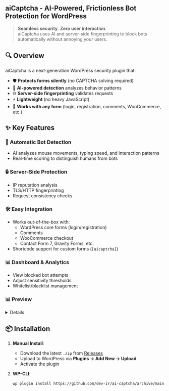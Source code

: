 ## aiCaptcha - AI-Powered, Frictionless Bot Protection for WordPress

> **Seamless security**. **Zero user interaction**.  
> aiCaptcha uses AI and server-side fingerprinting to block bots automatically without annoying your users.

## 🔍 Overview

aiCaptcha is a next-generation WordPress security plugin that:
- 🛡️ **Protects forms silently** (no CAPTCHA solving required)
- 🤖 **AI-powered detection** analyzes behavior patterns
- 🌐 **Server-side fingerprinting** validates requests
- ⚡ **Lightweight** (no heavy JavaScript)
- 🔌 **Works with any form** (login, registration, comments, WooCommerce, etc.)

## ✨ Key Features

### 🤖 Automatic Bot Detection
- AI analyzes mouse movements, typing speed, and interaction patterns
- Real-time scoring to distinguish humans from bots

### 🔒 Server-Side Protection
- IP reputation analysis
- TLS/HTTP fingerprinting
- Request consistency checks

### 🛠️ Easy Integration
- Works out-of-the-box with:
  - WordPress core forms (login/registration)
  - Comments
  - WooCommerce checkout
  - Contact Form 7, Gravity Forms, etc.
- Shortcode support for custom forms (`[aicaptcha]`)

### 📊 Dashboard & Analytics
- View blocked bot attempts
- Adjust sensitivity thresholds
- Whitelist/blacklist management

### 📊 Preview
<details>
![aiCaptcha Banner](https://github.com/dev-ir/ai-captcha/blob/master/screenshot.png) <!-- Optional: Add a banner image later -->
</details>

## 📦 Installation

1. **Manual Install**:
   - Download the latest `.zip` from [Releases](#)
   - Upload to WordPress via **Plugins → Add New → Upload**
   - Activate the plugin

2. **WP-CLI**:
   ```bash
   wp plugin install https://github.com/dev-ir/ai-captcha/archive/main.zip --activate